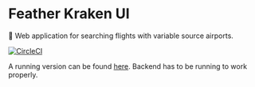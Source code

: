 # Feather Kraken UI

:octopus: Web application for searching flights with variable source airports.

[![CircleCI](https://circleci.com/gh/ingokuba/featherkraken-ui.svg?style=svg)](https://circleci.com/gh/ingokuba/featherkraken-ui)

A running version can be found [here](https://ingokuba.github.io/featherkraken-ui/). Backend has to be running to work properly.
